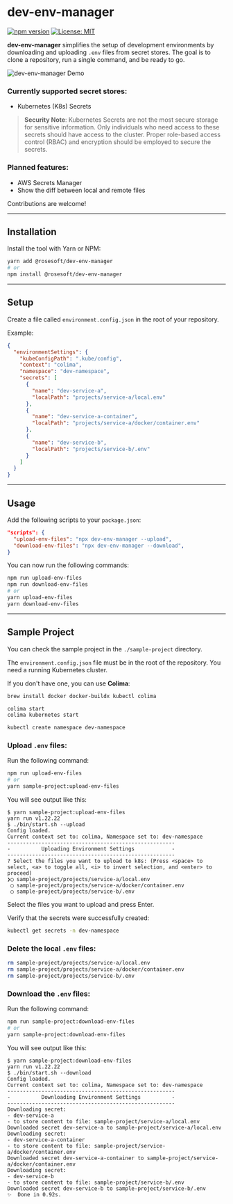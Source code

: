# dev-env-manager

[![npm version](https://badge.fury.io/js/%40rosesoft%2Fdev-env-manager.svg)](https://badge.fury.io/js/%40rosesoft%2Fdev-env-manager)
[![License: MIT](https://img.shields.io/badge/License-MIT-yellow.svg)](https://opensource.org/licenses/MIT)

**dev-env-manager** simplifies the setup of development environments by downloading and uploading `.env` files from secret stores. The goal is to clone a repository, run a single command, and be ready to go.

![dev-env-manager Demo](assets/dev-env-manager.gif)

### Currently supported secret stores:

- Kubernetes (K8s) Secrets

> **Security Note**: Kubernetes Secrets are not the most secure storage for sensitive information. Only individuals who need access to these secrets should have access to the cluster. Proper role-based access control (RBAC) and encryption should be employed to secure the secrets.

### Planned features:

- AWS Secrets Manager
- Show the diff between local and remote files

Contributions are welcome!

---

## Installation

Install the tool with Yarn or NPM:

```sh
yarn add @rosesoft/dev-env-manager
# or
npm install @rosesoft/dev-env-manager
```

---

## Setup

Create a file called `environment.config.json` in the root of your repository.

Example:

```json
{
  "environmentSettings": {
    "kubeConfigPath": ".kube/config",
    "context": "colima",
    "namespace": "dev-namespace",
    "secrets": [
      {
        "name": "dev-service-a",
        "localPath": "projects/service-a/local.env"
      },
      {
        "name": "dev-service-a-container",
        "localPath": "projects/service-a/docker/container.env"
      },
      {
        "name": "dev-service-b",
        "localPath": "projects/service-b/.env"
      }
    ]
  }
}
```

---

## Usage

Add the following scripts to your `package.json`:

```json
"scripts": {
  "upload-env-files": "npx dev-env-manager --upload",
  "download-env-files": "npx dev-env-manager --download",
}
```

You can now run the following commands:

```sh
npm run upload-env-files
npm run download-env-files
# or
yarn upload-env-files
yarn download-env-files
```

---

## Sample Project

You can check the sample project in the `./sample-project` directory.

The `environment.config.json` file must be in the root of the repository. You need a running Kubernetes cluster.

If you don't have one, you can use **Colima**:

```sh
brew install docker docker-buildx kubectl colima

colima start
colima kubernetes start

kubectl create namespace dev-namespace
```

### Upload `.env` files:

Run the following command:

```sh
npm run upload-env-files
# or
yarn sample-project:upload-env-files
```

You will see output like this:

```plain
$ yarn sample-project:upload-env-files
yarn run v1.22.22
$ ./bin/start.sh --upload
Config loaded.
Current context set to: colima, Namespace set to: dev-namespace
------------------------------------------------------
-          Uploading Environment Settings            -
------------------------------------------------------
? Select the files you want to upload to k8s: (Press <space> to select, <a> to toggle all, <i> to invert selection, and <enter> to proceed)
❯◯ sample-project/projects/service-a/local.env
 ◯ sample-project/projects/service-a/docker/container.env
 ◯ sample-project/projects/service-b/.env
```

Select the files you want to upload and press Enter.

Verify that the secrets were successfully created:

```sh
kubectl get secrets -n dev-namespace
```

### Delete the local `.env` files:

```sh
rm sample-project/projects/service-a/local.env
rm sample-project/projects/service-a/docker/container.env
rm sample-project/projects/service-b/.env
```

### Download the `.env` files:

Run the following command:

```sh
npm run sample-project:download-env-files
# or
yarn sample-project:download-env-files
```

You will see output like this:

```plain
$ yarn sample-project:download-env-files
yarn run v1.22.22
$ ./bin/start.sh --download
Config loaded.
Current context set to: colima, Namespace set to: dev-namespace
------------------------------------------------------
-          Downloading Environment Settings          -
------------------------------------------------------
Downloading secret:
- dev-service-a
- to store content to file: sample-project/service-a/local.env
Downloaded secret dev-service-a to sample-project/service-a/local.env
Downloading secret:
- dev-service-a-container
- to store content to file: sample-project/service-a/docker/container.env
Downloaded secret dev-service-a-container to sample-project/service-a/docker/container.env
Downloading secret:
- dev-service-b
- to store content to file: sample-project/service-b/.env
Downloaded secret dev-service-b to sample-project/service-b/.env
✨  Done in 0.92s.
```
